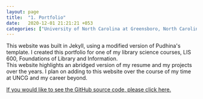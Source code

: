 ```yaml
---
layout: page
title:  "1. Portfolio"
date:   2020-12-01 21:21:21 +053
categories: ["University of North Carolina at Greensboro, North Carolina"]
---
```


This website was built in Jekyll, using a modified version of Pudhina's template. I created this portfolio for one of my library science courses, LIS 600, Foundations of Library and Information.   
This website highlights an abridged version of my resume and my projects over the years. I plan on adding to this website over the course of my time at UNCG and my career beyond.



[If you would like to see the GitHub source code, please click here.](https://github.com/cdunefsky/cdunefsky.github.io)
